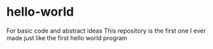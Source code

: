 # hello-world
For basic code and abstract ideas
This repository is the first one I ever made just like the first hello world program
